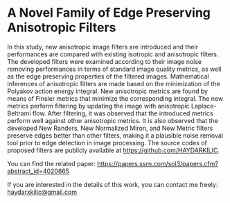 # A Novel Family of Edge Preserving Anisotropic Filters

In this study, new anisotropic image filters are introduced and their performances are compared with existing isotropic and anisotropic filters. The developed filters were examined according to their image noise removing performances in terms of standard image quality metrics, as well as the edge preserving properties of the filtered images. Mathematical inferences of anisotropic filters are made based on the minimization of the Polyakov action energy integral. New anisotropic metrics are found by means of Finsler metrics that minimize the corresponding integral. The new metrics perform filtering by updating the image with anisotropic Laplace-Beltrami flow. After filtering, it was observed that the introduced metrics perform well against other anisotropic metrics. It is also observed that the developed New Randers, New Normalized Miron, and New Metric filters preserve edges better than other filters, making it a plausible noise removal tool prior to edge detection in image processing. The source codes of proposed filters are publicly available at https://github.com/HAYDARKILIC.

You can find the related paper: https://papers.ssrn.com/sol3/papers.cfm?abstract_id=4020665

If you are interested in the details of this work, you can contact me freely: haydarxkilic@gmail.com
